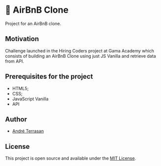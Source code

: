 
 # :newspaper: AirBnB Clone 

Project for an AirBnB clone.

## Motivation

Challenge launched in the Hiring Coders project at Gama Academy which consists of building an AirBnB Clone using just JS Vanilla and retrieve data from API.

## Prerequisites for the project

- HTML5;
- CSS;
- JavaScript Vanilla
- API


## Author

- [André Terrasan](http://www.linkedin.com/in/andreterrasan)

## License

This project is open source and available under the [MIT License](LICENSE.md).

